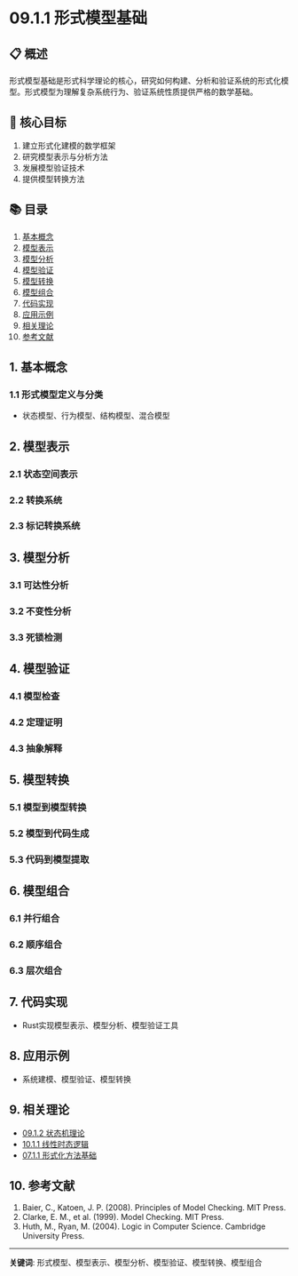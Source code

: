 # 09.1.1 形式模型基础

## 📋 概述

形式模型基础是形式科学理论的核心，研究如何构建、分析和验证系统的形式化模型。形式模型为理解复杂系统行为、验证系统性质提供严格的数学基础。

## 🎯 核心目标

1. 建立形式化建模的数学框架
2. 研究模型表示与分析方法
3. 发展模型验证技术
4. 提供模型转换方法

## 📚 目录

1. [基本概念](#1-基本概念)
2. [模型表示](#2-模型表示)
3. [模型分析](#3-模型分析)
4. [模型验证](#4-模型验证)
5. [模型转换](#5-模型转换)
6. [模型组合](#6-模型组合)
7. [代码实现](#7-代码实现)
8. [应用示例](#8-应用示例)
9. [相关理论](#9-相关理论)
10. [参考文献](#10-参考文献)

## 1. 基本概念

### 1.1 形式模型定义与分类

- 状态模型、行为模型、结构模型、混合模型

## 2. 模型表示

### 2.1 状态空间表示

### 2.2 转换系统

### 2.3 标记转换系统

## 3. 模型分析

### 3.1 可达性分析

### 3.2 不变性分析

### 3.3 死锁检测

## 4. 模型验证

### 4.1 模型检查

### 4.2 定理证明

### 4.3 抽象解释

## 5. 模型转换

### 5.1 模型到模型转换

### 5.2 模型到代码生成

### 5.3 代码到模型提取

## 6. 模型组合

### 6.1 并行组合

### 6.2 顺序组合

### 6.3 层次组合

## 7. 代码实现

- Rust实现模型表示、模型分析、模型验证工具

## 8. 应用示例

- 系统建模、模型验证、模型转换

## 9. 相关理论

- [09.1.2 状态机理论](09.1.2_状态机理论.md)
- [10.1.1 线性时态逻辑](../10_Temporal_Logic_Theory/10.1.1_线性时态逻辑.md)
- [07.1.1 形式化方法基础](../07_Software_Engineering_Theory/07.1.1_形式化方法基础.md)

## 10. 参考文献

1. Baier, C., Katoen, J. P. (2008). Principles of Model Checking. MIT Press.
2. Clarke, E. M., et al. (1999). Model Checking. MIT Press.
3. Huth, M., Ryan, M. (2004). Logic in Computer Science. Cambridge University Press.

---
**关键词**: 形式模型、模型表示、模型分析、模型验证、模型转换、模型组合
